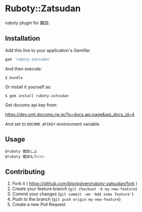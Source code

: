# Ruboty::Zatsudan

ruboty plugin for 雑談.

## Installation

Add this line to your application's Gemfile:

```ruby
gem 'ruboty-zatsudan'
```

And then execute:

    $ bundle

Or install it yourself as:

    $ gem install ruboty-zatsudan


Get docomo api key from:

https://dev.smt.docomo.ne.jp/?p=docs.api.page&api_docs_id=4

And set to `DOCOMO_APIKEY` environment variable.

## Usage

    @ruboty 雑談しよ
    @ruboty 雑談もういい

## Contributing

1. Fork it ( https://github.com/blockgiven/ruboty-zatsudan/fork )
2. Create your feature branch (`git checkout -b my-new-feature`)
3. Commit your changes (`git commit -am 'Add some feature'`)
4. Push to the branch (`git push origin my-new-feature`)
5. Create a new Pull Request
